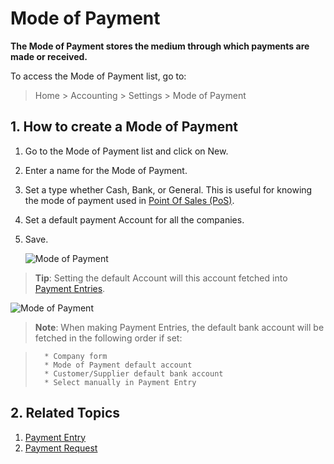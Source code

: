 <!-- add-breadcrumbs -->
# Mode of Payment

**The Mode of Payment stores the medium through which payments are made or received.**

To access the Mode of Payment list, go to:
> Home > Accounting > Settings > Mode of Payment

## 1. How to create a Mode of Payment
1. Go to the Mode of Payment list and click on New.
1. Enter a name for the Mode of Payment.
1. Set a type whether Cash, Bank, or General. This is useful for knowing the mode of payment used in [Point Of Sales (PoS)](/docs/v13/user/manual/en/accounts/point-of-sales).
1. Set a default payment Account for all the companies.
1. Save.

    ![Mode of Payment]({{docs_base_url}}/v13/assets/img/accounts/mode-of-payment.png)

> **Tip**: Setting the default Account will this account fetched into [Payment Entries](/docs/v13/user/manual/en/accounts/payment-entry).

![Mode of Payment](/docs/v13/assets/img/accounts/mode-of-payment-pe.gif)

> **Note**: When making Payment Entries, the default bank account will be fetched in the following order if set:

>       * Company form
>       * Mode of Payment default account
>       * Customer/Supplier default bank account
>       * Select manually in Payment Entry

## 2. Related Topics
1. [Payment Entry](/docs/v13/user/manual/en/accounts/payment-entry)
1. [Payment Request](/docs/v13/user/manual/en/accounts/payment-request)
